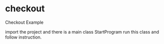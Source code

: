checkout
========

Checkout Example

import the project and there is a main class StartProgram run this class and follow instruction.
